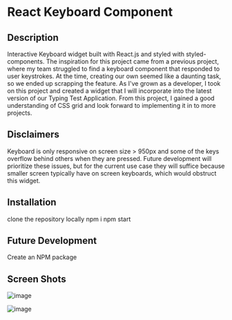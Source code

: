 # React Keyboard Component

## Description

Interactive Keyboard widget built with React.js and styled with styled-components. The inspiration for this project came from a previous project, where my team struggled to find a keyboard component that responded to user keystrokes. At the time, creating our own seemed like a daunting task, so we ended up scrapping the feature. As I've grown as a developer, I took on this project and created a widget that I will incorporate into the latest version of our Typing Test Application. From this project, I gained a good understanding of CSS grid and look forward to implementing it in to more projects.

## Disclaimers
Keyboard is only responsive on screen size > 950px and some of the keys overflow behind others when they are pressed. Future development will prioritize these issues, but for the current use case they will suffice because smaller screen typically have on screen keyboards, which would obstruct this widget.

## Installation
clone the repository locally
npm i
npm start

## Future Development
Create an NPM package
## Screen Shots
![image](https://user-images.githubusercontent.com/90432404/189297880-c302a29c-3084-4734-b207-8ed98355cd21.png)

![image](https://user-images.githubusercontent.com/90432404/189297857-9d1854c3-bcec-4d83-973e-85fed5fdf256.png)

